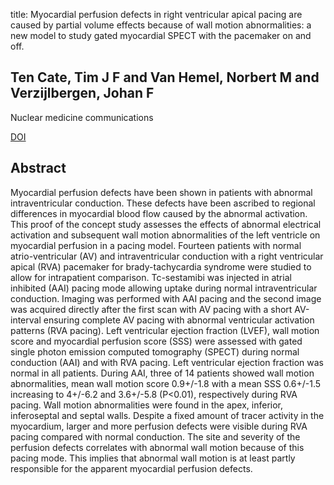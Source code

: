 title: Myocardial perfusion defects in right ventricular apical pacing are caused by partial volume effects because of wall motion abnormalities: a new model to study gated myocardial SPECT with the pacemaker on and off.

## Ten Cate, Tim J F and Van Hemel, Norbert M and Verzijlbergen, Johan F
Nuclear medicine communications

<a href="https://doi.org/10.1097/MNM.0b013e32832b9a45">DOI</a>

## Abstract
Myocardial perfusion defects have been shown in patients with abnormal intraventricular conduction. These defects have been ascribed to regional differences in myocardial blood flow caused by the abnormal activation. This proof of the concept study assesses the effects of abnormal electrical activation and subsequent wall motion abnormalities of the left ventricle on myocardial perfusion in a pacing model. Fourteen patients with normal atrio-ventricular (AV) and intraventricular conduction with a right ventricular apical (RVA) pacemaker for brady-tachycardia syndrome were studied to allow for intrapatient comparison. Tc-sestamibi was injected in atrial inhibited (AAI) pacing mode allowing uptake during normal intraventricular conduction. Imaging was performed with AAI pacing and the second image was acquired directly after the first scan with AV pacing with a short AV-interval ensuring complete AV pacing with abnormal ventricular activation patterns (RVA pacing). Left ventricular ejection fraction (LVEF), wall motion score and myocardial perfusion score (SSS) were assessed with gated single photon emission computed tomography (SPECT) during normal conduction (AAI) and with RVA pacing. Left ventricular ejection fraction was normal in all patients. During AAI, three of 14 patients showed wall motion abnormalities, mean wall motion score 0.9+/-1.8 with a mean SSS 0.6+/-1.5 increasing to 4+/-6.2 and 3.6+/-5.8 (P<0.01), respectively during RVA pacing. Wall motion abnormalities were found in the apex, inferior, inferoseptal and septal walls. Despite a fixed amount of tracer activity in the myocardium, larger and more perfusion defects were visible during RVA pacing compared with normal conduction. The site and severity of the perfusion defects correlates with abnormal wall motion because of this pacing mode. This implies that abnormal wall motion is at least partly responsible for the apparent myocardial perfusion defects.

